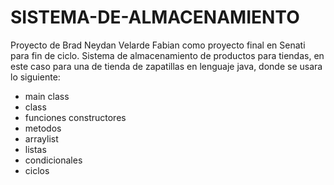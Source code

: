 # SISTEMA-DE-ALMACENAMIENTO
 Proyecto de Brad Neydan Velarde Fabian como proyecto final en Senati para fin de ciclo.
 Sistema de almacenamiento de productos para tiendas, en este caso para una de tienda de zapatillas
 en lenguaje java, donde se usara lo siguiente:
 - main class
 - class
 - funciones constructores
 - metodos
 - arraylist
 - listas
 - condicionales
 - ciclos
